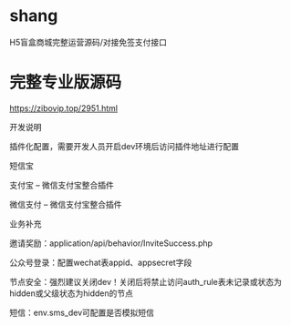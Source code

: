 # shang
H5盲盒商城完整运营源码/对接免签支付接口
# 完整专业版源码
https://zibovip.top/2951.html

开发说明

插件化配置，需要开发人员开启dev环境后访问插件地址进行配置

短信宝

支付宝 – 微信支付宝整合插件

微信支付 – 微信支付宝整合插件

业务补充

邀请奖励：application/api/behavior/InviteSuccess.php

公众号登录：配置wechat表appid、appsecret字段

节点安全：强烈建议关闭dev！关闭后将禁止访问auth_rule表未记录或状态为hidden或父级状态为hidden的节点

短信：env.sms_dev可配置是否模拟短信
